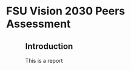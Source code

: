 ---
---

<div style="width: 90%; margin: 0px auto;">

# FSU Vision 2030 Peers Assessment

</div>

<div style="width: 70%; margin: 0px auto;">

## Introduction

This is a report

</div>